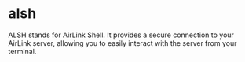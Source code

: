 # alsh
ALSH stands for AirLink Shell. It provides a secure connection to your AirLink server, allowing you to easily interact with the server from your terminal.

